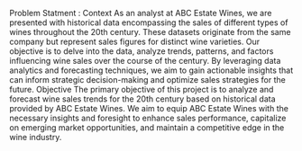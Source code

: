 Problem Statment : 
Context
As an analyst at ABC Estate Wines, we are presented with historical data encompassing the sales of different types of wines throughout the 20th century. These datasets originate from the same company but represent sales figures for distinct wine varieties. Our objective is to delve into the data, analyze trends, patterns, and factors influencing wine sales over the course of the century. By leveraging data analytics and forecasting techniques, we aim to gain actionable insights that can inform strategic decision-making and optimize sales strategies for the future.
Objective
The primary objective of this project is to analyze and forecast wine sales trends for the 20th century based on historical data provided by ABC Estate Wines. We aim to equip ABC Estate Wines with the necessary insights and foresight to enhance sales performance, capitalize on emerging market opportunities, and maintain a competitive edge in the wine industry.
